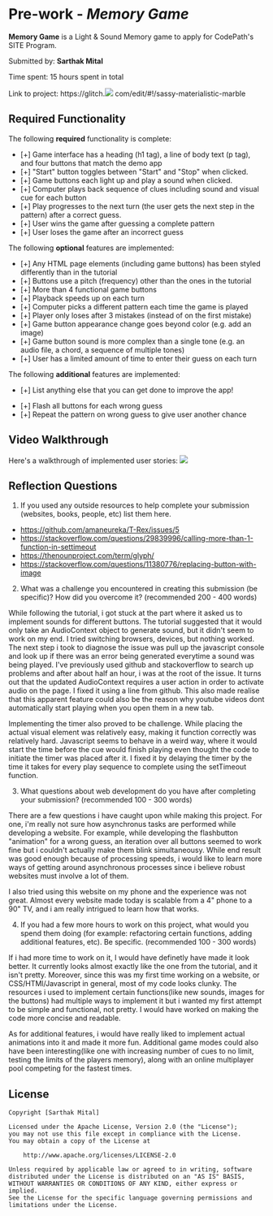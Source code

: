 
# Pre-work - *Memory Game*

**Memory Game** is a Light & Sound Memory game to apply for CodePath's SITE Program. 

Submitted by: **Sarthak Mital**

Time spent: 15 hours spent in total

Link to project: https://glitch.![](https://i.imgur.com/APjCXbb.gif)
com/edit/#!/sassy-materialistic-marble

## Required Functionality

The following **required** functionality is complete:

* [+] Game interface has a heading (h1 tag), a line of body text (p tag), and four buttons that match the demo app
* [+] "Start" button toggles between "Start" and "Stop" when clicked. 
* [+] Game buttons each light up and play a sound when clicked. 
* [+] Computer plays back sequence of clues including sound and visual cue for each button
* [+] Play progresses to the next turn (the user gets the next step in the pattern) after a correct guess. 
* [+] User wins the game after guessing a complete pattern
* [+] User loses the game after an incorrect guess

The following **optional** features are implemented:

* [+] Any HTML page elements (including game buttons) has been styled differently than in the tutorial
* [+] Buttons use a pitch (frequency) other than the ones in the tutorial
* [+] More than 4 functional game buttons
* [+] Playback speeds up on each turn
* [+] Computer picks a different pattern each time the game is played
* [+] Player only loses after 3 mistakes (instead of on the first mistake)
* [+] Game button appearance change goes beyond color (e.g. add an image)
* [+] Game button sound is more complex than a single tone (e.g. an audio file, a chord, a sequence of multiple tones)
* [+] User has a limited amount of time to enter their guess on each turn

The following **additional** features are implemented:

- [+] List anything else that you can get done to improve the app!
* [+] Flash all buttons for each wrong guess
* [+] Repeat the pattern on wrong guess to give user another chance



## Video Walkthrough

Here's a walkthrough of implemented user stories:
![](your-link-here)


## Reflection Questions
1. If you used any outside resources to help complete your submission (websites, books, people, etc) list them here. 
* https://github.com/amaneureka/T-Rex/issues/5
* https://stackoverflow.com/questions/29839996/calling-more-than-1-function-in-settimeout
* https://thenounproject.com/term/glyph/
* https://stackoverflow.com/questions/11380776/replacing-button-with-image

2. What was a challenge you encountered in creating this submission (be specific)? How did you overcome it? (recommended 200 - 400 words) 

While following the tutorial, i got stuck at the part where it asked us to implement sounds for different buttons. The tutorial suggested that it would only take an AudioContext object to generate sound, but it didn't seem to work on my end. I tried switching browsers, devices, but nothing worked. The next step i took to diagnose the issue was pull up the javascript console and look up if there was an error being generated everytime a sound was being played. I've previously used github and stackoverflow to search up problems and after about half an hour, i was at the root of the issue. It turns out that the updated AudioContext requires a user action in order to activate audio on the page. I fixed it using a line from github. This also made realise that this apparent feature could also be the reason why youtube videos dont automatically start playing when you open them in a new tab.

Implementing the timer also proved to be challenge. While placing the actual visual element was relatively easy, making it function correctly was relatively hard. Javascript seems to behave in a weird way, where it would start the time before the cue would finish playing even thought the code to initiate the timer was placed after it. I fixed it by delaying the timer by the time it takes for every play sequence to complete using the setTimeout function.



3. What questions about web development do you have after completing your submission? (recommended 100 - 300 words) 

There are a few questions i have caught upon while making this project. For one, i'm really not sure how asynchronus tasks are performed while developing a website. For example, while developing the flashbutton "animation" for a wrong guess, an iteration over all buttons seemed to work fine but i couldn't actually make them blink simultaneousy. While end result was good enough because of processing speeds, i would like to learn more ways of getting around asynchronous processes since i believe robust websites must involve a lot of them.

I also tried using this website on my phone and the experience was not great. Almost every website made today is scalable from a 4" phone to a 90" TV, and i am really intrigued to learn how that works. 

4. If you had a few more hours to work on this project, what would you spend them doing (for example: refactoring certain functions, adding additional features, etc). Be specific. (recommended 100 - 300 words) 

If i had more time to work on it, I would have definetly have made it look better. It currently looks almost exactly like the one from the tutorial, and it isn't pretty. Moreover, since this was my first time working on a website, or CSS/HTMl/Javascript in general, most of my code looks clunky. The resources i used to implement certain functions(like new sounds, images for the buttons) had multiple ways to implement it but i wanted my first attempt to be simple and functional, not pretty. I would have worked on making the code more concise and readable.

As for additional features, i would have really liked to implement actual animations into it and made it more fun. Additional game modes could also have been interesting(like one with increasing number of cues to no limit, testing the limits of the players memory), along with an online multiplayer pool competing for the fastest times.



## License

    Copyright [Sarthak Mital]

    Licensed under the Apache License, Version 2.0 (the "License");
    you may not use this file except in compliance with the License.
    You may obtain a copy of the License at

        http://www.apache.org/licenses/LICENSE-2.0

    Unless required by applicable law or agreed to in writing, software
    distributed under the License is distributed on an "AS IS" BASIS,
    WITHOUT WARRANTIES OR CONDITIONS OF ANY KIND, either express or implied.
    See the License for the specific language governing permissions and
    limitations under the License.